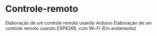 # Controle-remoto
Elaboração de um controle remoto usando Arduino
Elaboração de um controle remoto usando ESP8266, com Wi-Fi
(Em andamento)
